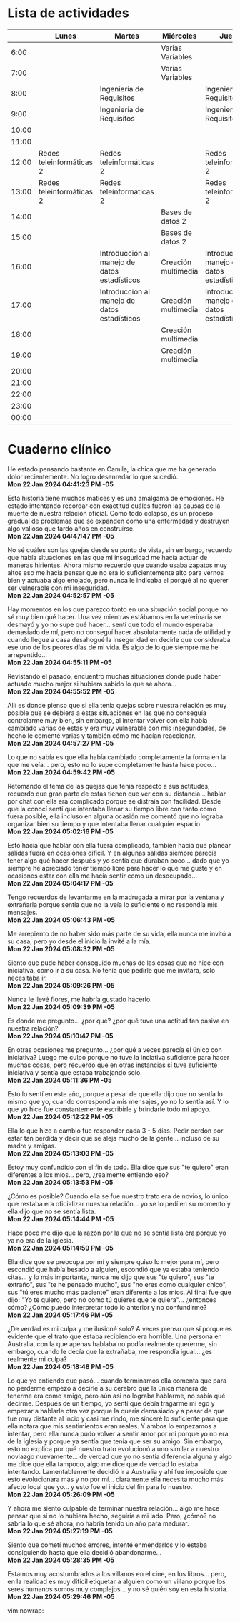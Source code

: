 # Lista de actividades

|       | Lunes                    | Martes                                                 | Miércoles                               | Jueves                                                 | Viernes                  | Sábado                     | Domingo                    |
|-------|--------------------------|--------------------------------------------------------|-----------------------------------------|--------------------------------------------------------|--------------------------|----------------------------|----------------------------|
| 6:00  |                          |                                                        | Varias Variables                        |                                                        | Varias Variables         |                            |                            |
| 7:00  |                          |                                                        | Varias Variables                        |                                                        | Varias Variables         |                            |                            |
| 8:00  |                          | Ingeniería de Requisitos                               |                                         | Ingeniería de Requisitos                               |                          |                            |                            |
| 9:00  |                          | Ingeniería de Requisitos                               |                                         | Ingeniería de Requisitos                               |                          |                            |                            |
| 10:00 |                          |                                                        |                                         |                                                        |                          |                            |                            |
| 11:00 |                          |                                                        |                                         |                                                        |                          |                            |                            |
| 12:00 | Redes teleinformáticas 2 | Redes teleinformáticas 2                               |                                         | Redes teleinformáticas 2                               |                          |                            |                            |
| 13:00 | Redes teleinformáticas 2 | Redes teleinformáticas 2                               |                                         | Redes teleinformáticas 2                               |                          |                            |                            |
| 14:00 |                          |                                                        | Bases de datos 2                        |                                                        | Bases de datos 2         |                            |                            |
| 15:00 |                          |                                                        | Bases de datos 2                        |                                                        | Bases de datos 2         |                            |                            |
| 16:00 |                          | Introducción al manejo de datos estadísticos           | Creación multimedia                     | Introducción al manejo de datos estadísticos           |                          |                            |                            |
| 17:00 |                          | Introducción al manejo de datos estadísticos           | Creación multimedia                     | Introducción al manejo de datos estadísticos           |                          |                            |                            |
| 18:00 |                          |                                                        | Creación multimedia                     |                                                        |                          |                            |                            |
| 19:00 |                          |                                                        | Creación multimedia                     |                                                        |                          |                            |                            |
| 20:00 |                          |                                                        |                                         |                                                        |                          |                            |                            |
| 21:00 |                          |                                                        |                                         |                                                        |                          |                            |                            |
| 22:00 |                          |                                                        |                                         |                                                        |                          |                            |                            |
| 23:00 |                          |                                                        |                                         |                                                        |                          |                            |                            |
| 00:00 |                          |                                                        |                                         |                                                        |                          |                            |

# Cuaderno clínico

He estado pensando bastante en Camila, la chica que me ha generado dolor
recientemente. No logro desenredar lo que sucedió.
<br> **Mon 22 Jan 2024 04:41:23 PM -05**

Esta historia tiene muchos matices y es una amalgama de emociones. He estado
intentando recordar con exactitud cuáles fueron las causas de la muerte de
nuestra relación oficial. Como todo colapso, es un proceso gradual de problemas
que se expanden como una enfermedad y destruyen algo valioso que tardó años en
construirse.
<br> **Mon 22 Jan 2024 04:47:47 PM -05**

No sé cuáles son las quejas desde su punto de vista, sin embargo, recuerdo que
había situaciones en las que mi inseguridad me hacía actuar de maneras
hirientes. Ahora mismo recuerdo que cuando usaba zapatos muy altos eso me hacía
pensar que no era lo suficientemente alto para vernos bien y actuaba algo
enojado, pero nunca le indicaba el porqué al no querer ser vulnerable con mi
inseguridad. 
<br> **Mon 22 Jan 2024 04:52:57 PM -05**

Hay momentos en los que parezco tonto en una situación social porque no sé muy
bien qué hacer. Una vez mientras estábamos en la veterinaria se desmayó y yo no
supe qué hacer... sentí que todo el mundo esperaba demasiado de mí, pero no
conseguí hacer absolutamente nada de utilidad y cuando llegue a casa desahogué
la inseguridad en decirle que consideraba ese uno de los peores días de mi
vida. Es algo de lo que siempre me he arrepentido...
<br> **Mon 22 Jan 2024 04:55:11 PM -05**

Revistando el pasado, encuentro muchas situaciones donde pude haber actuado
mucho mejor si hubiera sabido lo que sé ahora...
<br> **Mon 22 Jan 2024 04:55:52 PM -05**

Allí es donde pienso que si ella tenía quejas sobre nuestra relación es muy
posible que se debiera a estas situaciones en las que no conseguía controlarme
muy bien, sin embargo, al intentar volver con ella había cambiado varias de
estas y era muy vulnerable con mis inseguridades, de hecho le comenté varias y
también cómo me hacían reaccionar. 
<br> **Mon 22 Jan 2024 04:57:27 PM -05**

Lo que no sabía es que ella había cambiado completamente la forma en la que me
veía... pero, esto no lo supe completamente hasta hace poco...
<br> **Mon 22 Jan 2024 04:59:42 PM -05**

Retomando el tema de las quejas que tenía respecto a sus actitudes, recuerdo que
gran parte de estas tienen que ver con su distancia... hablar por chat con ella
era complicado porque se distraía con facilidad. Desde que la conocí sentí que
intentaba llenar su tiempo libre con tanto como fuera posible, ella incluso en
alguna ocasión me comentó que no lograba organizar bien su tiempo y que
intentaba llenar cualquier espacio.
<br> **Mon 22 Jan 2024 05:02:16 PM -05**

Esto hacía que hablar con ella fuera complicado, también hacía que planear
salidas fuera en ocasiones difícil. Y en algunas salidas siempre parecía tener
algo qué hacer después y yo sentía que duraban poco... dado que yo siempre he
apreciado tener tiempo libre para hacer lo que me guste y en ocasiones estar con
ella me hacía sentir como un desocupado...
<br> **Mon 22 Jan 2024 05:04:17 PM -05**

Tengo recuerdos de levantarme en la madrugada a mirar por la ventana y
extrañarla porque sentía que no la veía lo suficiente o no respondía mis
mensajes.
<br> **Mon 22 Jan 2024 05:06:43 PM -05**

Me arrepiento de no haber sido más parte de su vida, ella nunca me invitó a su
casa, pero yo desde el inicio la invité a la mía.
<br> **Mon 22 Jan 2024 05:08:32 PM -05**

Siento que pude haber conseguido muchas de las cosas que no hice con iniciativa,
como ir a su casa. No tenía que pedirle que me invitara, solo necesitaba ir.
<br> **Mon 22 Jan 2024 05:09:26 PM -05**

Nunca le llevé flores, me habría gustado hacerlo.
<br> **Mon 22 Jan 2024 05:09:39 PM -05**

Es donde me pregunto... ¿por qué? ¿por qué tuve una actitud tan pasiva en
nuestra relación?
<br> **Mon 22 Jan 2024 05:10:47 PM -05**

En otras ocasiones me pregunto... ¿por qué a veces parecía el único con
iniciativa? Luego me culpo porque no tuve la inciativa suficiente para hacer
muchas cosas, pero recuerdo que en otras instancias sí tuve suficiente
iniciativa y sentía que estaba trabajando solo.
<br> **Mon 22 Jan 2024 05:11:36 PM -05**

Esto lo sentí en este año, porque a pesar de que ella dijo que no sentía lo
mismo que yo, cuando correspondía mis mensajes, yo no lo sentía así. Y lo que yo
hice fue constantemente escribirle y brindarle todo mi apoyo.
<br> **Mon 22 Jan 2024 05:12:22 PM -05**

Ella lo que hizo a cambio fue responder cada 3 - 5 días. Pedir perdón por estar
tan perdida y decir que se aleja mucho de la gente... incluso de su madre y
amigas.
<br> **Mon 22 Jan 2024 05:13:03 PM -05**

Estoy muy confundido con el fin de todo. Ella dice que sus "te quiero" eran
diferentes a los míos... pero, ¿realmente entiendo eso?
<br> **Mon 22 Jan 2024 05:13:53 PM -05**

¿Cómo es posible? Cuando ella se fue nuestro trato era de novios, lo único que
restaba era oficializar nuestra relación... yo se lo pedí en su momento y ella
dijo que no se sentía lista. 
<br> **Mon 22 Jan 2024 05:14:44 PM -05**

Hace poco me dijo que la razón por la que no se sentía lista era porque yo ya no
era de la iglesia.
<br> **Mon 22 Jan 2024 05:14:59 PM -05**

Ella dice que se preocupa por mí y siempre quiso lo mejor para mí, pero escondió
que había besado a alguien, escondió que ya estaba teniendo citas... y lo más
importante, nunca me dijo que sus "te quiero", sus "te extraño", sus "te he
pensado mucho", sus "no eres como cualquier chico", sus "tú eres mucho más
paciente" eran diferente a los míos. Al final fue que dijo: "Yo te quiero, pero
no como tú quieres que te quiera"... ¿entonces cómo? ¿Cómo puedo interpretar
todo lo anterior y no confundirme?
<br> **Mon 22 Jan 2024 05:17:46 PM -05**

¿De verdad es mi culpa y me ilusioné solo? A veces pienso que sí porque es
evidente que el trato que estaba recibiendo era horrible. Una persona en
Australia, con la que apenas hablaba no podía realmente quererme, sin embargo,
cuando le decía que la extrañaba, me respondía igual... ¿es realmente mi
culpa?
<br> **Mon 22 Jan 2024 05:18:48 PM -05**

Lo que yo entiendo que pasó... cuando terminamos ella comenta que para no
perderme empezó a decirle a su cerebro que la única manera de tenerme era como
amigo, pero aún así no lograba hablarme, no sabía qué decirme. Después de un
tiempo, yo sentí que debía tragarme mi ego y empezar a hablarle otra vez porque
la quería demasiado y a pesar de que fue muy distante al incio y casi me rindo,
me sinceré lo suficiente para que ella notara que mis sentimientos eran reales.
Y ambos lo empezamos a intentar, pero ella nunca pudo volver a sentir amor por
mí porque yo no era de la iglesia y porque ya sentía que tenía que ser su amigo.
Sin embargo, esto no explica por qué nuestro trato evolucionó a uno similar a
nuestro noviazgo nuevamente... de verdad que yo no sentía diferencia alguna y
algo me dice que ella tampoco, algo me dice que de verdad lo estaba intentando.
Lamentablemente decidió ir a Australia y ahí fue imposible que esto evolucionara
más y no por mí... claramente ella necesita mucho más afecto local que yo... y
esto fue el inicio del fin para lo nuestro.
<br> **Mon 22 Jan 2024 05:26:09 PM -05**

Y ahora me siento culpable de terminar nuestra relación... algo me hace pensar
que si no lo hubiera hecho, seguiría a mi lado. Pero, ¿cómo? no sabría lo que sé
ahora, no habría tenido un año para madurar.
<br> **Mon 22 Jan 2024 05:27:19 PM -05**

Siento que cometí muchos errores, intenté enmendarlos y lo estaba consiguiendo
hasta que ella decidió abandonarme... 
<br> **Mon 22 Jan 2024 05:28:35 PM -05**

Estamos muy acostumbrados a los villanos en el cine, en los libros... pero, en
la realidad es muy difícil etiquetar a alguien como un villano porque los seres
humanos somos muy complejos... y no sé quién soy en esta historia.
<br> **Mon 22 Jan 2024 05:29:46 PM -05**

vim:nowrap:
